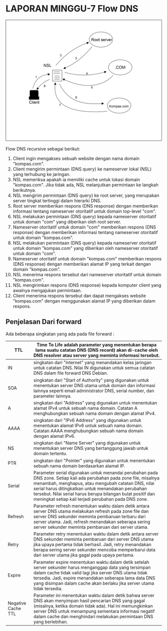 # LAPORAN MINGGU-7 Flow DNS

![](blob/Flow%20DNS.jpg)

Flow DNS recursive sebagai berikut:

1. Client ingin mengakses sebuah website dengan nama domain "kompas.com".
2. Client mengirim permintaan (DNS query) ke nameserver lokal (NSL) yang terhubung ke jaringan.
3. NSL memeriksa apakah ia memiliki cache untuk lokasi domain "kompas.com". Jika tidak ada, NSL melanjutkan permintaan ke langkah berikutnya.
4. NSL mengirim permintaan (DNS query) ke root server, yang merupakan server tingkat tertinggi dalam hierarki DNS.
5. Root server memberikan respons (DNS response) dengan memberikan informasi tentang nameserver otoritatif untuk domain top-level "com".
6. NSL melakukan permintaan (DNS query) kepada nameserver otoritatif untuk domain "com" yang diberikan oleh root server.
7. Nameserver otoritatif untuk domain "com" memberikan respons (DNS response) dengan memberikan informasi tentang nameserver otoritatif untuk domain "kompas.com".
8. NSL melakukan permintaan (DNS query) kepada nameserver otoritatif untuk domain "kompas.com" yang diberikan oleh nameserver otoritatif untuk domain "com".
9. Nameserver otoritatif untuk domain "kompas.com" memberikan respons (DNS response) dengan memberikan alamat IP yang terkait dengan domain "kompas.com".
10. NSL menerima respons tersebut dari nameserver otoritatif untuk domain "kompas.com".
11. NSL mengirimkan respons (DNS response) kepada komputer client yang awalnya mengajukan permintaan.
12. Client menerima respons tersebut dan dapat mengakses website "kompas.com" dengan menggunakan alamat IP yang diberikan dalam respons.

## **Penjelasan Dari forward**

Ada beberapa singkatan yang ada pada file forward :

| TTL                | Time To Life adalah parameter yang menentukan berapa lama suatu catatan DNS (DNS record) akan di-cache oleh DNS resolver atau server yang meminta informasi tersebut.                                                                                                                                                                                  |
| ------------------ | ------------------------------------------------------------------------------------------------------------------------------------------------------------------------------------------------------------------------------------------------------------------------------------------------------------------------------------------------------ |
| IN                 | singkatan dari "Internet" yang menandakan kelas jaringan untuk catatan DNS. Nilai IN digunakan untuk semua catatan DNS dalam file forward DNS Debian.                                                                                                                                                                                                  |
| SOA                | singkatan dari "Start of Authority" yang digunakan untuk menentukan server DNS utama untuk domain dan informasi lainnya seperti email administrator DNS, serial number, dan parameter lainnya.                                                                                                                                                         |
| A                  | singkatan dari "Address" yang digunakan untuk menentukan alamat IPv4 untuk sebuah nama domain. Catatan A menghubungkan sebuah nama domain dengan alamat IPv4.                                                                                                                                                                                          |
| AAAA               | singkatan dari "IPv6 Address" yang digunakan untuk menentukan alamat IPv6 untuk sebuah nama domain. Catatan AAAA menghubungkan sebuah nama domain dengan alamat IPv6.                                                                                                                                                                                  |
| NS                 | singkatan dari "Name Server" yang digunakan untuk menentukan server DNS yang bertanggung jawab untuk domain tertentu.                                                                                                                                                                                                                                  |
| PTR                | singkatan dari "Pointer" yang digunakan untuk menentukan sebuah nama domain berdasarkan alamat IP.                                                                                                                                                                                                                                                     |
| Serial             | Parameter serial digunakan untuk menandai perubahan pada DNS zone. Setiap kali ada perubahan pada zone file, misalnya menambah, menghapus, atau mengubah catatan DNS, nilai serial harus ditingkatkan untuk menandakan perubahan tersebut. Nilai serial harus berupa bilangan bulat positif dan meningkat setiap kali terjadi perubahan pada DNS zone. |
| Refresh            | Parameter refresh menentukan waktu dalam detik antara server DNS utama melakukan refresh pada zone file dan server DNS sekunder meminta pembaruan terbaru dari server utama. Jadi, refresh menandakan seberapa sering server sekunder meminta pembaruan dari server utama.                                                                             |
| Retry              | Parameter retry menentukan waktu dalam detik antara server DNS sekunder meminta pembaruan dari server DNS utama jika upaya pertama tidak berhasil. Jadi, retry menandakan berapa sering server sekunder mencoba memperbarui data dari server utama jika gagal pada upaya pertama.                                                                      |
| Expire             | Parameter expire menentukan waktu dalam detik setelah server sekunder harus menganggap data yang tersimpan dalam cache tidak valid lagi jika server DNS utama tidak tersedia. Jadi, expire menandakan seberapa lama data DNS yang disimpan dalam cache akan berlaku jika server utama tidak tersedia.                                                  |
| Negative Cache TTL | Parameter ini menentukan waktu dalam detik bahwa server DNS akan menyimpan hasil pencarian DNS yang gagal (misalnya, ketika domain tidak ada). Hal ini memungkinkan server DNS untuk menampung sementara informasi negatif dalam cache dan menghindari melakukan permintaan DNS yang berlebihan.                                                       |

